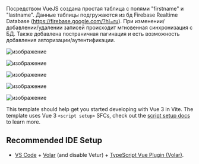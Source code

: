 Посредством VueJS создана простая таблица с полями "firstname" и "lastname". Данные таблицы подгружаются из бд Firebase Realtime Database (https://firebase.google.com/?hl=ru). При изменении/добавлении/удалении записей происходит мгновенная синхронизация с БД. Также добавлена постраничная пагинация и есть возможность добавления авторизации/аутентификации.


![изображение](https://github.com/KateKab/firebaseTable/assets/49860726/aa1ee204-f2c8-4b28-8f20-1f567c11a0e8)

![изображение](https://github.com/KateKab/firebaseTable/assets/49860726/092fadb1-f8b0-4082-9dd9-3d7084c9a386)

![изображение](https://github.com/KateKab/firebaseTable/assets/49860726/a3d8ed1a-712d-4908-a8f2-a7f5c49cc080)

![изображение](https://github.com/KateKab/firebaseTable/assets/49860726/f2a8eefa-f8f9-4f54-9dec-e030487ffec4)

![изображение](https://github.com/KateKab/firebaseTable/assets/49860726/d7e9af4d-519c-4769-88cf-6c18c0a627b0)



This template should help get you started developing with Vue 3 in Vite. The template uses Vue 3 `<script setup>` SFCs, check out the [script setup docs](https://v3.vuejs.org/api/sfc-script-setup.html#sfc-script-setup) to learn more.

## Recommended IDE Setup

- [VS Code](https://code.visualstudio.com/) + [Volar](https://marketplace.visualstudio.com/items?itemName=Vue.volar) (and disable Vetur) + [TypeScript Vue Plugin (Volar)](https://marketplace.visualstudio.com/items?itemName=Vue.vscode-typescript-vue-plugin).

